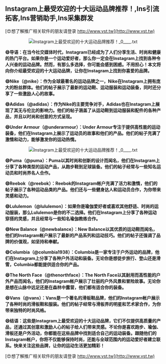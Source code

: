 ## **Instagram上最受欢迎的十大运动品牌推荐！,Ins引流拓客,Ins营销助手,Ins采集群发**

[😍想了解推广相关软件的朋友请登录 http://www.vst.tw](http://www.vst.tw)

 <center><img src="https://vst.tw/MP4/tuiguang/png/5.png" alt="Instagram上最受欢迎的十大运动品牌推荐！_0____.txt"></center>

**😄导语：在当今社交媒体时代，Instagram已经成为了人们分享生活、时尚和健康的热门平台。如果你是一个运动爱好者，那么你一定会在Instagram上找到各种令人兴奋的运动品牌。然而，有那么多选择，你可能会感到困惑。不用担心！本文将向你介绍最受欢迎的十大运动品牌，让你在Instagram上找到你喜爱的品牌。**

**😄Nike（@nike）：作为全球最著名的运动品牌之一，Nike在Instagram上拥有庞大的粉丝群体。他们的帖子展示了最新的运动鞋、运动服装和运动装备，同时还分享了一些激励人心的故事。**

**😄Adidas（@adidas）：作为Nike的主要竞争对手，Adidas也在Instagram上展现了其无与伦比的影响力。他们的帖子涵盖了从运动鞋到运动服装和配件的各种产品，并且以时尚和创意的方式呈现。**

**😄Under Armour（@underarmour）：Under Armour专注于提供高性能的运动装备，他们在Instagram上展示了运动员的故事和他们的产品。他们的帖子充满了激情和动力，能够激发你的运动热情。**

 <center><img src="https://vst.tw/MP4/tuiguang/png/3.png" alt="Instagram上最受欢迎的十大运动品牌推荐！_0____.txt"></center>

**😄Puma（@puma）：Puma以其时尚和创新的设计而闻名，他们在Instagram上分享了各种类型的运动产品，从跑步鞋到足球装备。他们的帖子经常与一些知名运动员和时尚界名人合作。**

**😄Reebok（@reebok）：Reebok的Instagram帐户充满了活力和激情，他们的帖子展示了各种运动品类的产品。他们还与一些健身达人和运动员合作，为你带来灵感和动力。**

**😄Lululemon（@lululemon）：如果你是瑜伽爱好者或喜欢其他舒适、时尚的运动服装，那么Lululemon是你的不二选择。他们在Instagram上分享了各种运动穿搭的灵感，并且经常与一些知名瑜伽教练合作。**

**😄New Balance（@newbalance）：New Balance以其优质的运动鞋而闻名，他们的Instagram帐户展示了最新的产品系列和运动技巧。他们的帖子还强调了品牌的价值观，如坚持和奉献。**

**😄Columbia（@columbia1938）：Columbia是一家专注于户外运动的品牌，他们在Instagram上分享了各种户外活动和装备。无论你是想徒步旅行、登山还是滑雪，Columbia都能提供适合你的产品。**

**😄The North Face（@thenorthface）：The North Face以其耐用而高性能的户外产品而闻名，他们的Instagram帐户展示了壮丽的户外风景和冒险故事。无论你是想在山脉中远足还是在森林中露营，他们都有适合你的装备。**

**😄Vans（@vans）：Vans是一个著名的滑板鞋品牌，他们的Instagram帐户展示了各种时尚的滑板鞋和服装。他们的帖子经常与滑板界的明星和艺术家合作，为你带来独特的时尚风格。**

**😄结语：这些是Instagram上最受欢迎的十大运动品牌，它们不仅提供高质量的产品，还通过其创意和激励人心的帖子给人们带来灵感。不论你是喜欢跑步、瑜伽、滑板还是户外活动，你都能在这些品牌中找到适合自己的运动装备。跟随他们的Instagram帐户，你将不仅能够保持时尚，还能与全球范围内的运动爱好者建立联系。快来关注这些品牌，让你的运动生活更加精彩！**

[😍想了解推广相关软件的朋友请登录 http://www.vst.tw](http://www.vst.tw)



